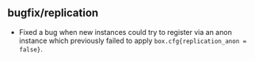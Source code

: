 ## bugfix/replication

* Fixed a bug when new instances could try to register via an anon instance
  which previously failed to apply `box.cfg{replication_anon = false}`.
